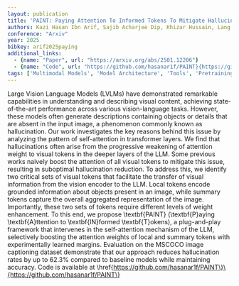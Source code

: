 ```yaml
---
layout: publication
title: 'PAINT: Paying Attention To Informed Tokens To Mitigate Hallucination In Large Vision-language Model'
authors: Kazi Hasan Ibn Arif, Sajib Acharjee Dip, Khizar Hussain, Lang Zhang, Chris Thomas
conference: "Arxiv"
year: 2025
bibkey: arif2025paying
additional_links:
  - {name: "Paper", url: "https://arxiv.org/abs/2501.12206"}
  - {name: "Code", url: "https://github.com/hasanar1f/PAINT}{https://github.com/hasanar1f/PAINT"}
tags: ['Multimodal Models', 'Model Architecture', 'Tools', 'Pretraining Methods', 'Transformer', 'Has Code', 'Attention Mechanism']
---
```

Large Vision Language Models (LVLMs) have demonstrated remarkable
capabilities in understanding and describing visual content, achieving
state-of-the-art performance across various vision-language tasks. However,
these models often generate descriptions containing objects or details that are
absent in the input image, a phenomenon commonly known as hallucination. Our
work investigates the key reasons behind this issue by analyzing the pattern of
self-attention in transformer layers. We find that hallucinations often arise
from the progressive weakening of attention weight to visual tokens in the
deeper layers of the LLM. Some previous works naively boost the attention of
all visual tokens to mitigate this issue, resulting in suboptimal hallucination
reduction. To address this, we identify two critical sets of visual tokens that
facilitate the transfer of visual information from the vision encoder to the
LLM. Local tokens encode grounded information about objects present in an
image, while summary tokens capture the overall aggregated representation of
the image. Importantly, these two sets of tokens require different levels of
weight enhancement. To this end, we propose \textbf\{PAINT\} (\textbf\{P\}aying
\textbf\{A\}ttention to \textbf\{IN\}formed \textbf\{T\}okens), a plug-and-play
framework that intervenes in the self-attention mechanism of the LLM,
selectively boosting the attention weights of local and summary tokens with
experimentally learned margins. Evaluation on the MSCOCO image captioning
dataset demonstrate that our approach reduces hallucination rates by up to
62.3% compared to baseline models while maintaining accuracy. Code is
available at
\href\{https://github.com/hasanar1f/PAINT\}\{https://github.com/hasanar1f/PAINT\}
